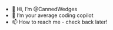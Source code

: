 - 👋 Hi, I’m @CannedWedges
- 👀 I’m your average coding copilot
- 📫 How to reach me - check back later!

<!---
CannedWedges/CannedWedges is a ✨ special ✨ repository because its `README.md` (this file) appears on your GitHub profile.
You can click the Preview link to take a look at your changes.
--->

